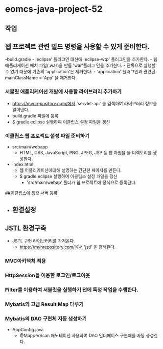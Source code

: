 # eomcs-java-project-52

## 작업
## 웹 프로젝트 관련 빌드 명령을 사용할 수 있게 준비한다.
-build.gradle
    - 'eclipse' 플러그인 대신에 'eclipse-wtp' 플러그인을 추가한다.
    - 웹 애플리케이션 배치 파일(.war)을 만들 'war'플러그 인을 추가한다.
    - 단독으로 실행할 수 없기 때문에 기존의 'application'은 제거한다.
    - 'application' 플러그인과 관련된 mainClassName = 'App' 을 제거한다.

### 서블릿 애플리케이션 개발에 사용할 라이브러리 추가하기
- https://mvnrepository.com/에서 'servlet-api' 를 검색하여 라이브러리 정보를 알아낸다.
- build.gradle 파일에 등록
- $ gradle eclipse 실행하여 이클립스 설정 파일을 갱신

### 이클립스 웹 프로젝트 설정 파일 준비하기
- src/main/webapp
    - HTML, CSS, JavaScript, PNG, JPEG, JSP 등 웹 자원을 둘 디렉토리를 생성한다.
- index.html
    - 웹 어플리케이션에대해 설명하는 간단한 페이지를 만든다.
    - $ gradle eclipse 실행하여 이클립스 설정 파일을 갱신
        - 'src/main/webap' 폴더가 웹 프로젝트에 정식으로 등록된다.

##이클립스에 톰캣 서버 등록
- 환결설정 
    - 

## JSTL 환경구축
- JSTL 구현 라이브러리를 가져온다.
    - https://mvnrepository.com/에서 'jstl' 을 검색한다.

### MVC아키텍처 적용


### HttpSession을 이용한 로그인/로그아웃


### Filter를 이용하여 서블릿을 실행하기 전에 특정 작업을 수행한다.


### Mybatis의 고급 Result Map 다루기


### Mybatis의 DAO 구현체 자동 생성하기
- AppConfig.java
    - @MapperScan 애노테이션 사용하여 DAO 인터페이스 구현체를 자동 생성한다.